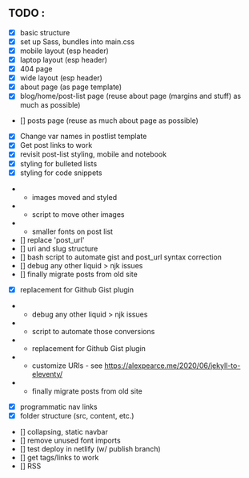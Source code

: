## TODO : 
- [x] basic structure
- [x] set up Sass, bundles into main.css
- [x] mobile layout (esp header)
- [x] laptop layout (esp header)
- [x] 404 page
- [x] wide layout (esp header)
- [x] about page (as page template)
- [x] blog/home/post-list page (reuse about page (margins and stuff) as much as possible)
- [] posts page (reuse as much about page as possible)
- [x] Change var names in postlist template
- [x] Get post links to work
- [x] revisit post-list styling, mobile and notebook
- [x] styling for bulleted lists
- [x] styling for code snippets
- - images moved and styled
- - script to move other images
- - smaller fonts on post list
- [] replace 'post_url'
- [] uri and slug structure
- [] bash script to automate gist and post_url syntax correction
- [] debug any other liquid > njk issues
- [] finally migrate posts from old site
- [x] replacement for Github Gist plugin
- - debug any other liquid > njk issues
- - script to automate those conversions
- - replacement for Github Gist plugin
- - customize URIs - see https://alexpearce.me/2020/06/jekyll-to-eleventy/
- - finally migrate posts from old site
- [x] programmatic nav links
- [x] folder structure (src, content, etc.)
- [] collapsing, static navbar
- [] remove unused font imports
- [] test deploy in netlify (w/ publish branch)
- [] get tags/links to work
- [] RSS


